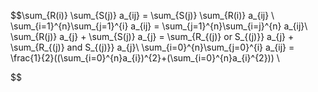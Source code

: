 $$\sum_{R(i)} \sum_{S(j)} a_{ij} = \sum_{S(j)} \sum_{R(i)} a_{ij}
\\
\sum_{i=1}^{n}\sum_{j=1}^{i} a_{ij} = \sum_{j=1}^{n}\sum_{i=j}^{n} a_{ij}\\ 
\sum_{R(j)} a_{j} + \sum_{S(j)} a_{j} = \sum_{R_{(j)} or S_{(j)}} a_{j} + \sum_{R_{(j)} and S_{(j)}} a_{j}\\
\sum_{i=0}^{n}\sum_{j=0}^{i} a_{ij} = \frac{1}{2}((\sum_{i=0}^{n}a_{i})^{2}+(\sum_{i=0}^{n}a_{i}^{2})) \\

$$